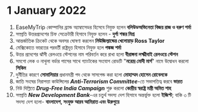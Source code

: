 # 1 January 2022



1. EaseMyTrip কোম্পানির ব্র্যান্ড অ্যাম্বাসেডর হিসেবে নিযুক্ত হলেন **বলিউডঅভিনেতা বিজয় রাজ ও বরুণ শৰ্মা**
2. সম্প্রতি উত্তরপ্রদেশের চিফ সেক্রেটারী হিসাবে নিযুক্ত হলেন - **দুর্গা শঙ্কর মিশ্র**
3. আন্তর্জাতিক ক্রিকেট থেকে অবসর ঘােষণা করলেন **নিউজিল্যান্ডের খেলােয়াড় Ross Taylor**
4. মেক্সিকোতে ভারতের পরবর্তী রাষ্ট্রদূত হিসাবে নিযুক্ত হলে **পঙ্কজ শর্মা**
5. উত্তর প্রদেশের ঝাঁসী রেলওয়ে স্টেশনের নাম পরিবর্তন করে রাখা হলাে **বীরাঙ্গনা লক্ষ্মীবাই রেলওয়ে স্টেশন**
6. সমগাে লেক ও নাথুলা বর্ডার পাসের সাথে গ্যাংটকের সংযােগ রােডটি "**নরেন্দ্র মােদী মার্গ**" নামে উদ্বোধন করলাে **সিকিম**
7. দুর্নীতির কারণে **সােমালিয়ার** প্রধানমন্ত্রী পদ থেকে সাসপেন্ড করা হলাে **মােহাম্মদ হােসেন রােবেলকে**
8. জাতি সংঘের নিরাপত্তা কাউন্সিলের _**Anti-Terrorism Committee**_-তে সভাপতিত্ব করবে **ভারত**
9. নিউ দিল্লিতে _**Drug-Free India Campaign**_ শুরু করলাে **কেন্দ্রীয় স্বরাষ্ট্র মন্ত্রী অমিত শাহ**
10. সম্প্রতি _**New Development Bank**_-এর চতুর্থ সদস্য দেশ হিসাবে অন্তর্ভুক্ত হলাে **ইজিপ্ট**; বাকি ৩ টি সদস্য দেশ হলাে- **বাংলাদেশ, সংযুক্ত আরব আমিরাত এবং উরুগুয়ে**

